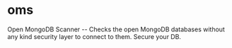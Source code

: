 # oms
Open MongoDB Scanner -- Checks the open MongoDB databases without any kind security layer to connect to them. Secure your DB.

